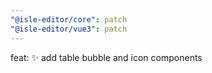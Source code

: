 ```yaml
---
"@isle-editor/core": patch
"@isle-editor/vue3": patch
---
```


feat: ✨ add table bubble and icon components
